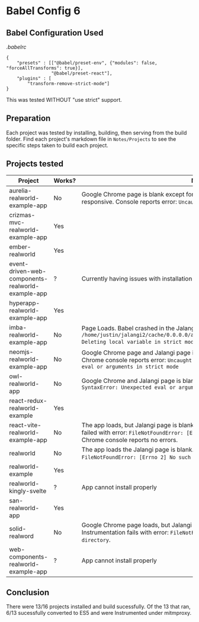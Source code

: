 # Babel Config 6

## Babel Configuration Used
*.babelrc*
```
{
	"presets" : [["@babel/preset-env", {"modules": false, "forceAllTransforms": true}],
				 "@babel/preset-react"],
	"plugins" : [
		"transform-remove-strict-mode"]
}
```

This was tested WITHOUT "use strict" support.

## Preparation
Each project was tested by installing, building, then serving from the build folder. Find each project's markdown file in `Notes/Projects` to see the specific steps taken to build each project.

## Projects tested
Project | Works? | Notes
---|---|---
aurelia-realworld-example-app  | No | Google Chrome page is blank except for Jalangi button. Jalangi button is not responsive. Console reports error: `Uncaught SyntaxError: Unexpected token '<'`
crizmas-mvc-realworld-example-app | Yes |
ember-realworld | Yes |
event-driven-web-components-realworld-example-app | ? | Currently having issues with installation and running
hyperapp-realworld-example-app | Yes | 
imba-realworld-example-app | No | Page Loads. Babel crashed in the Jalangi console with error `SyntaxError: /home/justin/jalangi2/cache/0.0.0.0/a909311703e03ca838cdf676b6e036cd/index.js: Deleting local variable in strict mode`. Google Chrome console reports no errors.
neomjs-realworld-example-app | No | Google Chrome page and Jalangi page is blank. In the dev builds, the Google Chrome console reports error: `Uncaught (in promise) SyntaxError: Unexpected eval or arguments in strict mode`
owl-realworld-app | No | Google Chrome and Jalangi page is blank. Console reports error: `Uncaught SyntaxError: Unexpected eval or arguments in strict mode`
react-redux-realworld-example | Yes | 
react-vite-realworld-example-app | No | The app loads, but Jalangi page is blank. Babel ran sucessfully, but instrumentation failed with error: `FileNotFoundError: [Errno 2] No such file or directory`. Google Chrome console reports no errors.
realworld | No | The app loads the Jalangi page is blank. Instrumentation fails with error: `FileNotFoundError: [Errno 2] No such file or directory`. 
realworld-example | Yes |
realworld-kingly-svelte | ? | App cannot install properly
san-realworld-app | Yes |
solid-realword | No | Google Chrome page loads, but Jalangi page is blank. Babel ran sucessfully. Instrumentation fails with error: `FileNotFoundError: [Errno 2] No such file or directory`.
web-components-realworld-example-app | ? | App cannot install properly

## Conclusion
There were 13/16 projects installed and build sucessfully. Of the 13 that ran, 6/13 sucessfully converted to ES5 and were Instrumented under mitmproxy.